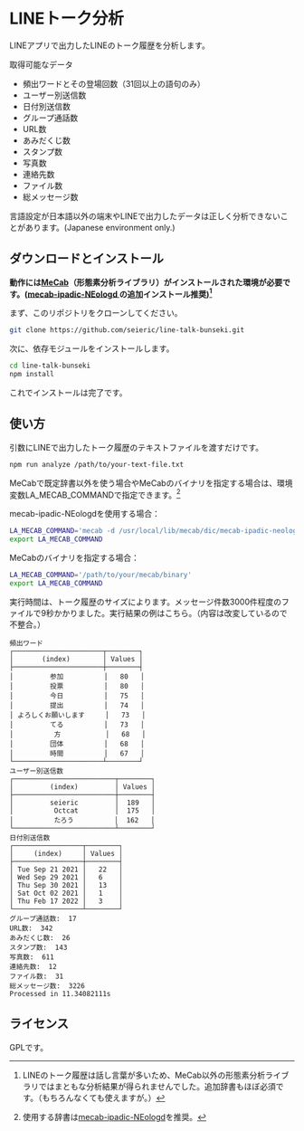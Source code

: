 # LINEトーク分析

LINEアプリで出力したLINEのトーク履歴を分析します。

取得可能なデータ
- 頻出ワードとその登場回数（31回以上の語句のみ）
- ユーザー別送信数
- 日付別送信数
- グループ通話数
- URL数
- あみだくじ数
- スタンプ数
- 写真数
- 連絡先数
- ファイル数
- 総メッセージ数

言語設定が日本語以外の端末やLINEで出力したデータは正しく分析できないことがあります。(Japanese environment only.)

## ダウンロードとインストール
**動作には[MeCab](https://taku910.github.io/mecab/)（形態素分析ライブラリ）がインストールされた環境が必要です。([mecab-ipadic-NEologd ](https://github.com/neologd/mecab-ipadic-neologd)の追加インストール推奨)[^1]**

まず、このリポジトリをクローンしてください。
```bash
git clone https://github.com/seieric/line-talk-bunseki.git
```

次に、依存モジュールをインストールします。
```bash
cd line-talk-bunseki
npm install
```
これでインストールは完了です。

[^1]: LINEのトーク履歴は話し言葉が多いため、MeCab以外の形態素分析ライブラリではまともな分析結果が得られませんでした。追加辞書もほぼ必須です。（もちろんなくても使えますが。）
## 使い方
引数にLINEで出力したトーク履歴のテキストファイルを渡すだけです。
```bash
npm run analyze /path/to/your-text-file.txt
```
MeCabで既定辞書以外を使う場合やMeCabのバイナリを指定する場合は、環境変数LA_MECAB_COMMANDで指定できます。[^2]

mecab-ipadic-NEologdを使用する場合：
```bash
LA_MECAB_COMMAND='mecab -d /usr/local/lib/mecab/dic/mecab-ipadic-neologd'
export LA_MECAB_COMMAND
```

MeCabのバイナリを指定する場合：
```bash
LA_MECAB_COMMAND='/path/to/your/mecab/binary'
export LA_MECAB_COMMAND
```

[^2]: 使用する辞書は[mecab-ipadic-NEologd](https://github.com/neologd/mecab-ipadic-neologd)を推奨。

実行時間は、トーク履歴のサイズによります。メッセージ件数3000件程度のファイルで9秒かかりました。実行結果の例はこちら。（内容は改変しているので不整合。）
```
頻出ワード
┌──────────────────────┬────────┐
│       (index)        │ Values │
├──────────────────────┼────────┤
│         参加          │   80   │
│         投票          │   80   │
│         今日          │   75   │
│         提出          │   74   │
│ よろしくお願いします     │   73   │
│         てる          │   73   │
│          方           │   68   │
│         団体          │   68   │
│         時間          │   67   │
└──────────────────────┴────────┘
ユーザー別送信数
┌─────────────────────────┬────────┐
│         (index)         │ Values │
├─────────────────────────┼────────┤
│         seieric         │  189   │
│          Octcat         │  175   │
│          たろう          │  162   │
└─────────────────────────┴────────┘
日付別送信数
┌─────────────────┬────────┐
│     (index)     │ Values │
├─────────────────┼────────┤
│ Tue Sep 21 2021 │   22   │
│ Wed Sep 29 2021 │   6    │
│ Thu Sep 30 2021 │   13   │
│ Sat Oct 02 2021 │   1    │
│ Thu Feb 17 2022 │   3    │
└─────────────────┴────────┘
グループ通話数:  17
URL数:  342
あみだくじ数:  26
スタンプ数:  143
写真数:  611
連絡先数:  12
ファイル数:  31
総メッセージ数:  3226
Processed in 11.34082111s
```

## ライセンス
GPLです。
